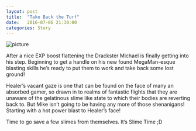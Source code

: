 ```yaml
---
layout: post
title:  "Take Back the Turf"
date:   2016-07-06 21:30:00
categories: Story
---
```

![picture]({{site.github.url}}/assets/160704-TakebacktheTurf.jpg)

After a nice EXP boost flattening the Drackster Michael is finally getting into his step. Beginning to get a handle on his new found MegaMan-esque blasting skills he’s ready to put them to work and take back some lost ground!

Healer’s vacant gaze is one that can be found on the face of many an absorbed gamer, so drawn in to realms of fantastic flights that they are unaware of the gelatinous slime like state to which their bodies are reverting back to. But Mike isn’t going to be having any more of those shenanigans! Starting with a hot power blast to Healer’s face!

Time to go save a few slimes from themselves. It’s Slime Time ;D



